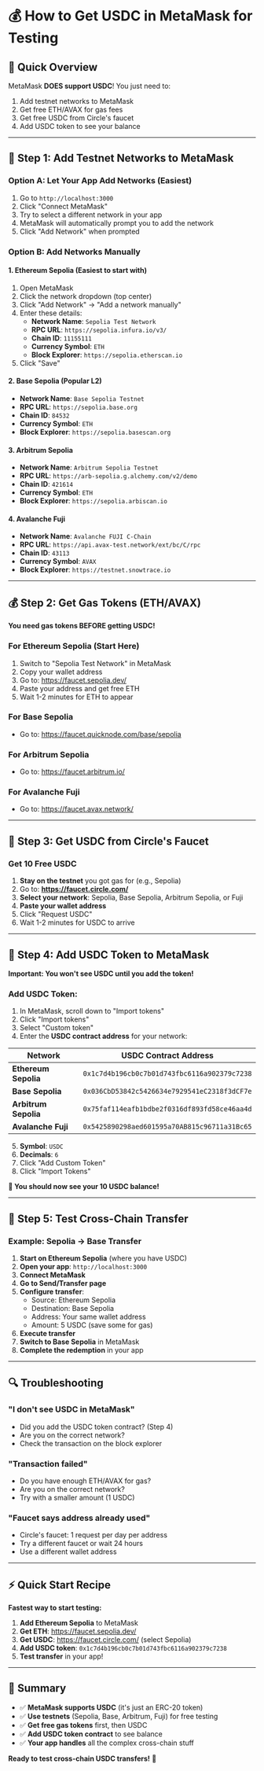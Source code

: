# 💰 How to Get USDC in MetaMask for Testing

## 🎯 **Quick Overview**

MetaMask **DOES support USDC**! You just need to:

1. Add testnet networks to MetaMask
2. Get free ETH/AVAX for gas fees
3. Get free USDC from Circle's faucet
4. Add USDC token to see your balance

---

## 🔧 **Step 1: Add Testnet Networks to MetaMask**

### **Option A: Let Your App Add Networks (Easiest)**

1. Go to `http://localhost:3000`
2. Click "Connect MetaMask"
3. Try to select a different network in your app
4. MetaMask will automatically prompt you to add the network
5. Click "Add Network" when prompted

### **Option B: Add Networks Manually**

#### **1. Ethereum Sepolia (Easiest to start with)**

1. Open MetaMask
2. Click the network dropdown (top center)
3. Click "Add Network" → "Add a network manually"
4. Enter these details:
   - **Network Name**: `Sepolia Test Network`
   - **RPC URL**: `https://sepolia.infura.io/v3/`
   - **Chain ID**: `11155111`
   - **Currency Symbol**: `ETH`
   - **Block Explorer**: `https://sepolia.etherscan.io`
5. Click "Save"

#### **2. Base Sepolia (Popular L2)**

- **Network Name**: `Base Sepolia Testnet`
- **RPC URL**: `https://sepolia.base.org`
- **Chain ID**: `84532`
- **Currency Symbol**: `ETH`
- **Block Explorer**: `https://sepolia.basescan.org`

#### **3. Arbitrum Sepolia**

- **Network Name**: `Arbitrum Sepolia Testnet`
- **RPC URL**: `https://arb-sepolia.g.alchemy.com/v2/demo`
- **Chain ID**: `421614`
- **Currency Symbol**: `ETH`
- **Block Explorer**: `https://sepolia.arbiscan.io`

#### **4. Avalanche Fuji**

- **Network Name**: `Avalanche FUJI C-Chain`
- **RPC URL**: `https://api.avax-test.network/ext/bc/C/rpc`
- **Chain ID**: `43113`
- **Currency Symbol**: `AVAX`
- **Block Explorer**: `https://testnet.snowtrace.io`

---

## 💰 **Step 2: Get Gas Tokens (ETH/AVAX)**

**You need gas tokens BEFORE getting USDC!**

### **For Ethereum Sepolia (Start Here)**

1. Switch to "Sepolia Test Network" in MetaMask
2. Copy your wallet address
3. Go to: https://faucet.sepolia.dev/
4. Paste your address and get free ETH
5. Wait 1-2 minutes for ETH to appear

### **For Base Sepolia**

- Go to: https://faucet.quicknode.com/base/sepolia

### **For Arbitrum Sepolia**

- Go to: https://faucet.arbitrum.io/

### **For Avalanche Fuji**

- Go to: https://faucet.avax.network/

---

## 🎯 **Step 3: Get USDC from Circle's Faucet**

### **Get 10 Free USDC**

1. **Stay on the testnet** you got gas for (e.g., Sepolia)
2. Go to: **https://faucet.circle.com/**
3. **Select your network**: Sepolia, Base Sepolia, Arbitrum Sepolia, or Fuji
4. **Paste your wallet address**
5. Click "Request USDC"
6. Wait 1-2 minutes for USDC to arrive

---

## 👀 **Step 4: Add USDC Token to MetaMask**

**Important: You won't see USDC until you add the token!**

### **Add USDC Token:**

1. In MetaMask, scroll down to "Import tokens"
2. Click "Import tokens"
3. Select "Custom token"
4. Enter the **USDC contract address** for your network:

| Network              | USDC Contract Address                        |
| -------------------- | -------------------------------------------- |
| **Ethereum Sepolia** | `0x1c7d4b196cb0c7b01d743fbc6116a902379c7238` |
| **Base Sepolia**     | `0x036CbD53842c5426634e7929541eC2318f3dCF7e` |
| **Arbitrum Sepolia** | `0x75faf114eafb1bdbe2f0316df893fd58ce46aa4d` |
| **Avalanche Fuji**   | `0x5425890298aed601595a70AB815c96711a31Bc65` |

5. **Symbol**: `USDC`
6. **Decimals**: `6`
7. Click "Add Custom Token"
8. Click "Import Tokens"

**🎉 You should now see your 10 USDC balance!**

---

## 🚀 **Step 5: Test Cross-Chain Transfer**

### **Example: Sepolia → Base Transfer**

1. **Start on Ethereum Sepolia** (where you have USDC)
2. **Open your app**: `http://localhost:3000`
3. **Connect MetaMask**
4. **Go to Send/Transfer page**
5. **Configure transfer**:
   - Source: Ethereum Sepolia
   - Destination: Base Sepolia
   - Address: Your same wallet address
   - Amount: 5 USDC (save some for gas)
6. **Execute transfer**
7. **Switch to Base Sepolia** in MetaMask
8. **Complete the redemption** in your app

---

## 🔍 **Troubleshooting**

### **"I don't see USDC in MetaMask"**

- Did you add the USDC token contract? (Step 4)
- Are you on the correct network?
- Check the transaction on the block explorer

### **"Transaction failed"**

- Do you have enough ETH/AVAX for gas?
- Are you on the correct network?
- Try with a smaller amount (1 USDC)

### **"Faucet says address already used"**

- Circle's faucet: 1 request per day per address
- Try a different faucet or wait 24 hours
- Use a different wallet address

---

## ⚡ **Quick Start Recipe**

**Fastest way to start testing:**

1. **Add Ethereum Sepolia** to MetaMask
2. **Get ETH**: https://faucet.sepolia.dev/
3. **Get USDC**: https://faucet.circle.com/ (select Sepolia)
4. **Add USDC token**: `0x1c7d4b196cb0c7b01d743fbc6116a902379c7238`
5. **Test transfer** in your app!

---

## 🎯 **Summary**

- ✅ **MetaMask supports USDC** (it's just an ERC-20 token)
- ✅ **Use testnets** (Sepolia, Base, Arbitrum, Fuji) for free testing
- ✅ **Get free gas tokens** first, then USDC
- ✅ **Add USDC token contract** to see balance
- ✅ **Your app handles** all the complex cross-chain stuff

**Ready to test cross-chain USDC transfers!** 🚀
